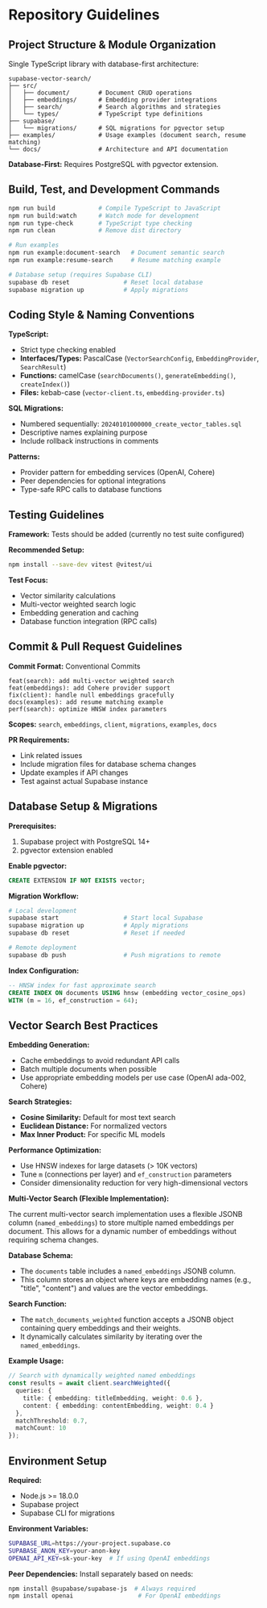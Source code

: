 # Repository Guidelines

## Project Structure & Module Organization

Single TypeScript library with database-first architecture:

```
supabase-vector-search/
├── src/
│   ├── document/        # Document CRUD operations
│   ├── embeddings/      # Embedding provider integrations
│   ├── search/          # Search algorithms and strategies
│   └── types/           # TypeScript type definitions
├── supabase/
│   └── migrations/      # SQL migrations for pgvector setup
├── examples/            # Usage examples (document search, resume matching)
└── docs/                # Architecture and API documentation
```

**Database-First:** Requires PostgreSQL with pgvector extension.

## Build, Test, and Development Commands

```bash
npm run build            # Compile TypeScript to JavaScript
npm run build:watch      # Watch mode for development
npm run type-check       # TypeScript type checking
npm run clean            # Remove dist directory

# Run examples
npm run example:document-search   # Document semantic search
npm run example:resume-search     # Resume matching example

# Database setup (requires Supabase CLI)
supabase db reset               # Reset local database
supabase migration up           # Apply migrations
```

## Coding Style & Naming Conventions

**TypeScript:**
- Strict type checking enabled
- **Interfaces/Types:** PascalCase (`VectorSearchConfig`, `EmbeddingProvider`, `SearchResult`)
- **Functions:** camelCase (`searchDocuments()`, `generateEmbedding()`, `createIndex()`)
- **Files:** kebab-case (`vector-client.ts`, `embedding-provider.ts`)

**SQL Migrations:**
- Numbered sequentially: `20240101000000_create_vector_tables.sql`
- Descriptive names explaining purpose
- Include rollback instructions in comments

**Patterns:**
- Provider pattern for embedding services (OpenAI, Cohere)
- Peer dependencies for optional integrations
- Type-safe RPC calls to database functions

## Testing Guidelines

**Framework:** Tests should be added (currently no test suite configured)

**Recommended Setup:**
```bash
npm install --save-dev vitest @vitest/ui
```

**Test Focus:**
- Vector similarity calculations
- Multi-vector weighted search logic
- Embedding generation and caching
- Database function integration (RPC calls)

## Commit & Pull Request Guidelines

**Commit Format:** Conventional Commits

```
feat(search): add multi-vector weighted search
feat(embeddings): add Cohere provider support
fix(client): handle null embeddings gracefully
docs(examples): add resume matching example
perf(search): optimize HNSW index parameters
```

**Scopes:** `search`, `embeddings`, `client`, `migrations`, `examples`, `docs`

**PR Requirements:**
- Link related issues
- Include migration files for database schema changes
- Update examples if API changes
- Test against actual Supabase instance

## Database Setup & Migrations

**Prerequisites:**
1. Supabase project with PostgreSQL 14+
2. pgvector extension enabled

**Enable pgvector:**
```sql
CREATE EXTENSION IF NOT EXISTS vector;
```

**Migration Workflow:**
```bash
# Local development
supabase start                  # Start local Supabase
supabase migration up           # Apply migrations
supabase db reset               # Reset if needed

# Remote deployment
supabase db push                # Push migrations to remote
```

**Index Configuration:**
```sql
-- HNSW index for fast approximate search
CREATE INDEX ON documents USING hnsw (embedding vector_cosine_ops)
WITH (m = 16, ef_construction = 64);
```

## Vector Search Best Practices

**Embedding Generation:**
- Cache embeddings to avoid redundant API calls
- Batch multiple documents when possible
- Use appropriate embedding models per use case (OpenAI ada-002, Cohere)

**Search Strategies:**
- **Cosine Similarity:** Default for most text search
- **Euclidean Distance:** For normalized vectors
- **Max Inner Product:** For specific ML models

**Performance Optimization:**
- Use HNSW indexes for large datasets (> 10K vectors)
- Tune `m` (connections per layer) and `ef_construction` parameters
- Consider dimensionality reduction for very high-dimensional vectors

**Multi-Vector Search (Flexible Implementation):**

The current multi-vector search implementation uses a flexible JSONB column (`named_embeddings`) to store multiple named embeddings per document. This allows for a dynamic number of embeddings without requiring schema changes.

**Database Schema:**
- The `documents` table includes a `named_embeddings` JSONB column.
- This column stores an object where keys are embedding names (e.g., "title", "content") and values are the vector embeddings.

**Search Function:**
- The `match_documents_weighted` function accepts a JSONB object containing query embeddings and their weights.
- It dynamically calculates similarity by iterating over the `named_embeddings`.

**Example Usage:**
```typescript
// Search with dynamically weighted named embeddings
const results = await client.searchWeighted({
  queries: {
    title: { embedding: titleEmbedding, weight: 0.6 },
    content: { embedding: contentEmbedding, weight: 0.4 }
  },
  matchThreshold: 0.7,
  matchCount: 10
});
```

## Environment Setup

**Required:**
- Node.js >= 18.0.0
- Supabase project
- Supabase CLI for migrations

**Environment Variables:**
```bash
SUPABASE_URL=https://your-project.supabase.co
SUPABASE_ANON_KEY=your-anon-key
OPENAI_API_KEY=sk-your-key  # If using OpenAI embeddings
```

**Peer Dependencies:**
Install separately based on needs:
```bash
npm install @supabase/supabase-js  # Always required
npm install openai                  # For OpenAI embeddings
```
